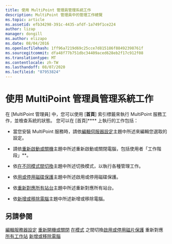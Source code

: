 ```yaml
---
title: 使用 MultiPoint 管理員管理系統工作
description: MultiPoint 管理員中的管理工作總覽
ms.topic: article
ms.assetid: efb34298-391c-4435-afdf-1a749f1ce224
author: lizap
manager: dongill
ms.author: elizapo
ms.date: 08/04/2016
ms.openlocfilehash: 1ff96a7219d69c25cce7d815186f88492398761f
ms.sourcegitcommit: dfa48f77b751dbc34409aced628eb2f17c912f08
ms.translationtype: MT
ms.contentlocale: zh-TW
ms.lasthandoff: 08/07/2020
ms.locfileid: "87953824"
---
```

# <a name="manage-system-tasks-using-multipoint-manager"></a>使用 MultiPoint 管理員管理系統工作
在 [MultiPoint 管理員] 中，您可以使用 [**首頁**] 索引標籤來執行 MultiPoint 服務工作，並檢查系統的狀態。 您可以在 [首頁]**** 上執行的工作包括：

-   當您安裝 MultiPoint 服務時，請依[編輯伺服器設定](Edit-Server-Settings.md)主題中所述來編輯您選取的設定。

-   請依[重新啟動或關機](Restart-or-Shut-Down.md)主題中所述重新啟動或關閉電腦，包括使用者「工作階段」**。

-   依[在不同模式間切換](Switch-Between-Modes.md)主題中所述切換模式，以執行各種管理工作。

-   依[用或停用磁碟保護](Enable-or-Disable-Disk-Protection.md)主題中所述啟用或停用磁碟保護。

-   依[重新對應所有站台](Remap-All-Stations.md)主題中所述重新對應所有站台。

-   依[新增或移除電腦](Add-or-Remove-Computers.md)主題中所述新增或移除電腦。

## <a name="see-also"></a>另請參閱
[編輯服務器設定](Edit-Server-Settings.md) 
[重新開機或關閉](Restart-or-Shut-Down.md) 
[在模式](Switch-Between-Modes.md) 
 之間切換[啟用或停用磁片保護](Enable-or-Disable-Disk-Protection.md) 
重新對應[所有工作站](Remap-All-Stations.md) 
[新增或移除電腦](Add-or-Remove-Computers.md)
